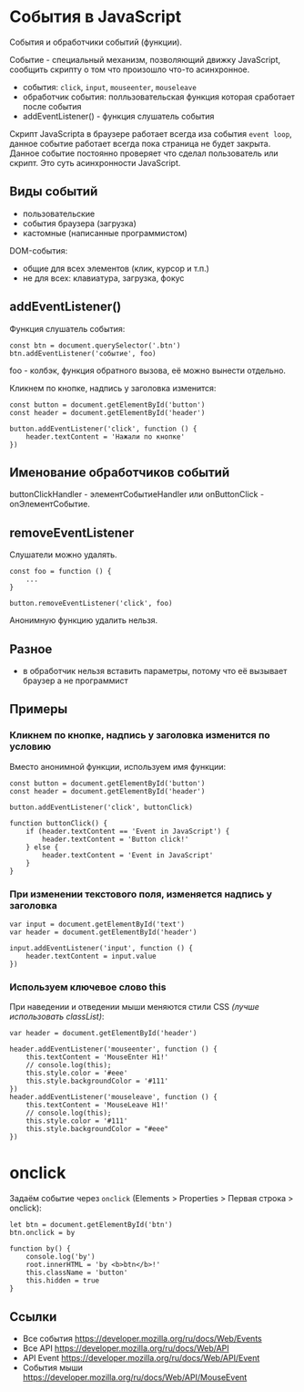 # События в JavaScript
События и обработчики событий (функции).

Событие - специальный механизм, позволяющий движку JavaScript, сообщить скрипту о том что произошло что-то асинхронное.

- события: `click`, `input`, `mouseenter`, `mouseleave`
- обработчик события: полльзовательская функция которая сработает после события
- addEventListener() - функция слушатель события

Скрипт JavaScripta в браузере работает всегда иза события `event loop`, данное событие работает всегда пока страница не будет закрыта. Данное событие постоянно проверяет что сделал пользователь или скрипт. Это суть асинхронности JavaScript.

## Виды событий
- пользовательские
- события браузера (загрузка)
- кастомные (написанные программистом)

DOM-события:
- общие для всех элементов (клик, курсор и т.п.)
- не для всех: клавиатура, загрузка, фокус

## addEventListener()
Функция слушатель события:

    const btn = document.querySelector('.btn')
    btn.addEventListener('событие', foo)

foo - колбэк, функция обратного вызова, её можно вынести отдельно.

Кликнем по кнопке, надпись у заголовка изменится:

    const button = document.getElementById('button')
    const header = document.getElementById('header')

    button.addEventListener('click', function () {
        header.textContent = 'Нажали по кнопке'
    })

## Именование обработчиков событий
buttonClickHandler - элементСобытиеHandler или onButtonClick - onЭлементСобытие.

## removeEventListener
Слушатели можно удалять.

    const foo = function () {
        ...
    }

    button.removeEventListener('click', foo)

Анонимную функцию удалить нельзя.

## Разное
- в обработчик нельзя вставить параметры, потому что её вызывает браузер а не программист

## Примеры
### Кликнем по кнопке, надпись у заголовка изменится по условию
Вместо анонимной функции, используем имя функции:

    const button = document.getElementById('button')
    const header = document.getElementById('header')

    button.addEventListener('click', buttonClick)

    function buttonClick() {
        if (header.textContent == 'Event in JavaScript') {
            header.textContent = 'Button click!'
        } else {
            header.textContent = 'Event in JavaScript'
        }
    }

### При изменении текстового поля, изменяется надпись у заголовка
    var input = document.getElementById('text')
    var header = document.getElementById('header')

    input.addEventListener('input', function () {
        header.textContent = input.value
    })

### Используем ключевое слово this
При наведении и отведении мыши меняются стили CSS *(лучше использовать classList)*:

    var header = document.getElementById('header')

    header.addEventListener('mouseenter', function () {
        this.textContent = 'MouseEnter H1!'
        // console.log(this);
        this.style.color = '#eee'
        this.style.backgroundColor = '#111'
    })
    header.addEventListener('mouseleave', function () {
        this.textContent = 'MouseLeave H1!'
        // console.log(this);
        this.style.color = '#111'
        this.style.backgroundColor = "#eee"
    })

# onclick
Задаём событие через `onclick` (Elements > Properties > Первая строка > onclick):

    let btn = document.getElementById('btn')
    btn.onclick = by

    function by() {
        console.log('by')
        root.innerHTML = 'by <b>btn</b>!'
        this.className = 'button'
        this.hidden = true
    }

## Ссылки
- Все события https://developer.mozilla.org/ru/docs/Web/Events
- Все API https://developer.mozilla.org/ru/docs/Web/API
- API Event https://developer.mozilla.org/ru/docs/Web/API/Event
- События мыши https://developer.mozilla.org/ru/docs/Web/API/MouseEvent
